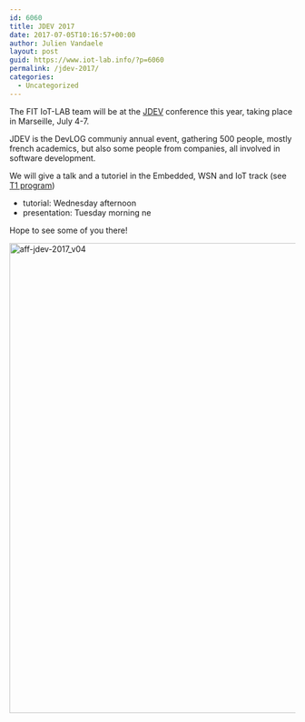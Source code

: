 ```yaml
---
id: 6060
title: JDEV 2017
date: 2017-07-05T10:16:57+00:00
author: Julien Vandaele
layout: post
guid: https://www.iot-lab.info/?p=6060
permalink: /jdev-2017/
categories:
  - Uncategorized
---
```

<div class="pf-content">
  <p>
    The FIT IoT-LAB team will be at the <a href="https://www.jdev2017.fr" title="JDEV 2017" target="_blank">JDEV</a> conference this year, taking place in Marseille, July 4-7.
  </p>
  
  <p>
    JDEV is the DevLOG communiy annual event, gathering 500 people, mostly french academics, but also some people from companies, all involved in software development.
  </p>
  
  <p>
    We will give a talk and a tutoriel in the Embedded, WSN and IoT track (see <a title="T1 - Embarqué, réseaux de capteurs et internet des objets (IoT - M2M)" href="http://devlog.cnrs.fr/jdev2017/t1" target="_blank">T1 program</a>)
  </p>
  
  <ul>
    <li>
      tutorial: Wednesday afternoon
    </li>
    <li>
      presentation: Tuesday morning ne
    </li>
  </ul>
  
  <p>
    Hope to see some of you there!
  </p>
  
  <p>
    <img src="https://www.iot-lab.info/wp-content/uploads/2017/07/aff-jdev-2017_v04.png" alt="aff-jdev-2017_v04" width="585" height="827" class="aligncenter size-full wp-image-6087" />
  </p>
</div>